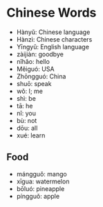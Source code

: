 # Chinese Words

- Hànyǔ: Chinese language
- Hànzì: Chinese characters
- Yīngyǔ: English language
- zàijiàn: goodbye
- nǐhǎo: hello
- Měiguó: USA
- Zhōngguó: China
- shuō: speak
- wǒ: I; me
- shì: be
- tā: he
- nǐ: you
- bù: not
- dōu: all
- xué: learn

## Food

- mángguǒ: mango
- xīgua: watermelon
- bōluó: pineapple
- píngguǒ: apple